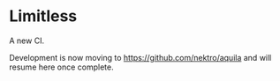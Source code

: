 # Limitless

A new CI.

Development is now moving to https://github.com/nektro/aquila and will resume here once complete.
